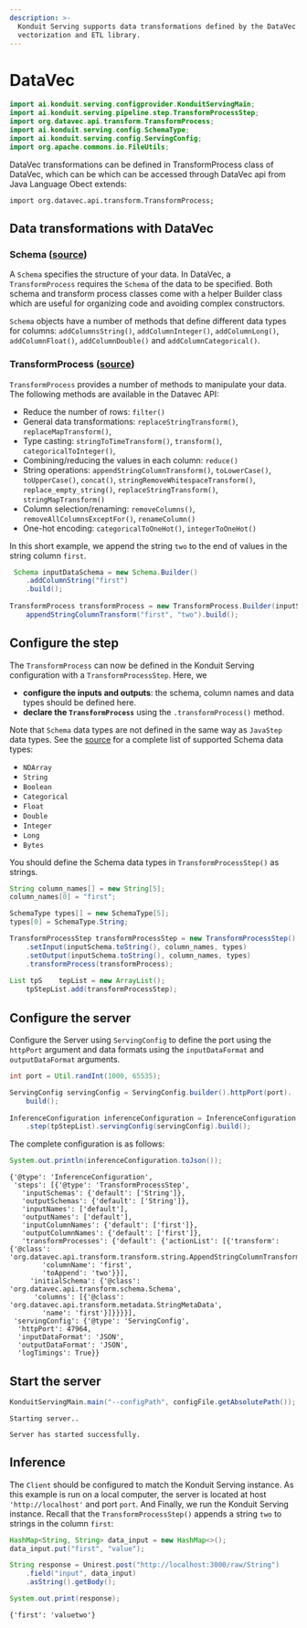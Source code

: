 ```yaml
---
description: >-
  Konduit Serving supports data transformations defined by the DataVec
  vectorization and ETL library.
---
```


# DataVec

```java
import ai.konduit.serving.configprovider.KonduitServingMain;
import ai.konduit.serving.pipeline.step.TransformProcessStep;
import org.datavec.api.transform.TransformProcess;
import ai.konduit.serving.config.SchemaType;
import ai.konduit.serving.config.ServingConfig;
import org.apache.commons.io.FileUtils;
```
DataVec transformations can be defined in TransformProcess class of DataVec, which can be which can be accessed through DataVec api from Java Language Obect extends:

```text
import org.datavec.api.transform.TransformProcess;
```


## Data transformations with DataVec

### **Schema \(**[**source**](https://github.com/deeplearning4j/DataVec/blob/master/datavec-api/src/main/java/org/datavec/api/transform/schema/Schema.java)**\)**

A `Schema` specifies the structure of your data. In DataVec, a `TransformProcess` requires the `Schema` of the data to be specified.
Both schema and transform process classes come with a helper Builder class which are useful for organizing code and avoiding complex constructors.

`Schema` objects have a number of methods that define different data types for columns: `addColumnsString()`, `addColumnInteger()`, `addColumnLong()`, `addColumnFloat()`, `addColumnDouble()` and `addColumnCategorical()`.

### **TransformProcess \(**[**source**](https://github.com/deeplearning4j/DataVec/blob/master/datavec-api/src/main/java/org/datavec/api/transform/TransformProcess.java)**\)**

`TransformProcess` provides a number of methods to manipulate your data. The following methods are available in the Datavec API:

* Reduce the number of rows: `filter()`
* General data transformations: `replaceStringTransform()`, `replaceMapTransform()`,
* Type casting: `stringToTimeTransform()`, `transform()`, `categoricalToInteger()`, 
* Combining/reducing the values in each column: `reduce()`
* String operations: `appendStringColumnTransform()`, `toLowerCase()`, `toUpperCase()`, `concat()`, `stringRemoveWhitespaceTransform()`, `replace_empty_string()`, 
  `replaceStringTransform()`, `stringMapTransform()`
* Column selection/renaming: `removeColumns()`, `removeAllColumnsExceptFor()`, `renameColumn()`
* One-hot encoding: `categoricalToOneHot()`, `integerToOneHot()`

In this short example, we append the string `two` to the end of values in the string column `first`.

```java
 Schema inputDataSchema = new Schema.Builder()
	.addColumnString("first")
	.build();
	
TransformProcess transformProcess = new TransformProcess.Builder(inputSchema).
    appendStringColumnTransform("first", "two").build();
```


## Configure the step

The `TransformProcess` can now be defined in the Konduit Serving configuration with a `TransformProcessStep`. Here, we

* **configure the inputs and outputs**: the schema, column names and data types should be defined here. 
* **declare the `TransformProcess`** using the `.transformProcess()` method. 

Note that `Schema` data types are not defined in the same way as `JavaStep` data types. See the [source](https://github.com/KonduitAI/konduit-serving/blob/78851701004ebb3dbf079889d46b79a9db8fac60/konduit-serving-api/src/main/java/ai/konduit/serving/util/SchemaTypeUtils.java#L154-L195) for a complete list of supported Schema data types:

* `NDArray`
* `String`
* `Boolean`
* `Categorical`
* `Float`
* `Double`
* `Integer`
* `Long`
* `Bytes`

You should define the Schema data types in `TransformProcessStep()` as strings.

```java
String column_names[] = new String[5];
column_names[0] = "first";

SchemaType types[] = new SchemaType[5];
types[0] = SchemaType.String;

TransformProcessStep transformProcessStep = new TransformProcessStep()
	.setInput(inputSchema.toString(), column_names, types)
	.setOutput(inputSchema.toString(), column_names, types)
	.transformProcess(transformProcess);
	
List tpS    tepList = new ArrayList();
    tpStepList.add(transformProcessStep);
```

## Configure the server

Configure the Server using `ServingConfig` to define the port using the `httpPort` argument and data formats using the `inputDataFormat` and `outputDataFormat` arguments.

```java
int port = Util.randInt(1000, 65535);

ServingConfig servingConfig = ServingConfig.builder().httpPort(port).	
	build();
	
InferenceConfiguration inferenceConfiguration = InferenceConfiguration.builder()
	.step(tpStepList).servingConfig(servingConfig).build();
```
The complete configuration is as follows:

```java
System.out.println(inferenceConfiguration.toJson());
```

```text
{'@type': 'InferenceConfiguration',
 'steps': [{'@type': 'TransformProcessStep',
   'inputSchemas': {'default': ['String']},
   'outputSchemas': {'default': ['String']},
   'inputNames': ['default'],
   'outputNames': ['default'],
   'inputColumnNames': {'default': ['first']},
   'outputColumnNames': {'default': ['first']},
   'transformProcesses': {'default': {'actionList': [{'transform': {'@class': 'org.datavec.api.transform.transform.string.AppendStringColumnTransform',
        'columnName': 'first',
        'toAppend': 'two'}}],
     'initialSchema': {'@class': 'org.datavec.api.transform.schema.Schema',
      'columns': [{'@class': 'org.datavec.api.transform.metadata.StringMetaData',
        'name': 'first'}]}}}}],
 'servingConfig': {'@type': 'ServingConfig',
  'httpPort': 47964,
  'inputDataFormat': 'JSON',
  'outputDataFormat': 'JSON',
  'logTimings': True}}
```

## Start the server 

```java
KonduitServingMain.main("--configPath", configFile.getAbsolutePath());
```

```text
Starting server..

Server has started successfully.
```

## Inference

The `Client` should be configured to match the Konduit Serving instance. As this example is run on a local computer, the server is located at host `'http://localhost'` and port `port`.
And Finally, we run the Konduit Serving instance. Recall that the `TransformProcessStep()` appends a string `two` to strings in the column `first`:

```java
HashMap<String, String> data_input = new HashMap<>();
data_input.put("first", "value");

String response = Unirest.post("http://localhost:3000/raw/String")
	.field("input", data_input)
	.asString().getBody();

System.out.print(response);
```
```text
{'first': 'valuetwo'}
```